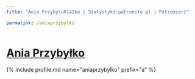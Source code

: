 ```yaml
---
title: "Ania Przyby\u0142ko | Statystyki patronite.pl | Patromierz"

permalink: /aniaprzybylko
---
```


# [Ania Przybyłko](https://patronite.pl/aniaprzybylko)

{% include profile.md name="aniaprzybylko" prefix="a" %}
